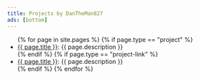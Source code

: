 ```yaml
---
title: Projects by DanTheMan827
ads: [bottom]
---
```


<ul>
  {% for page in site.pages %}
    {% if page.type == "project"  %}
      <li><a href="{{ page.url }}">{{ page.title }}</a>: {{ page.description }}</li>
    {% endif %}
	{% if page.type == "project-link"  %}
      <li><a href="{{ page.github-link }}">{{ page.title }}</a>: {{ page.description }}</li>
    {% endif %}
  {% endfor %}
</ul>